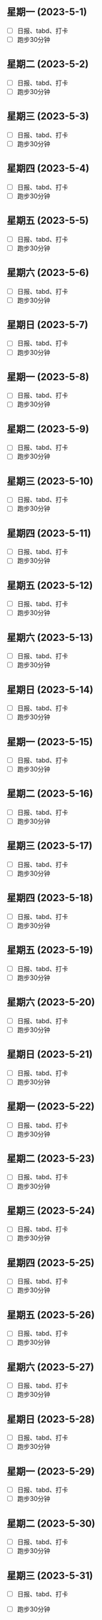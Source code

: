 
## 星期一 (2023-5-1) 

- [ ] 日报、tabd、打卡
- [ ] 跑步30分钟
        
## 星期二 (2023-5-2) 

- [ ] 日报、tabd、打卡
- [ ] 跑步30分钟
        
## 星期三 (2023-5-3) 

- [ ] 日报、tabd、打卡
- [ ] 跑步30分钟
        
## 星期四 (2023-5-4) 

- [ ] 日报、tabd、打卡
- [ ] 跑步30分钟
        
## 星期五 (2023-5-5) 

- [ ] 日报、tabd、打卡
- [ ] 跑步30分钟
        
## 星期六 (2023-5-6) 

- [ ] 日报、tabd、打卡
- [ ] 跑步30分钟
        
## 星期日 (2023-5-7) 

- [ ] 日报、tabd、打卡
- [ ] 跑步30分钟
        
## 星期一 (2023-5-8) 

- [ ] 日报、tabd、打卡
- [ ] 跑步30分钟
        
## 星期二 (2023-5-9) 

- [ ] 日报、tabd、打卡
- [ ] 跑步30分钟
        
## 星期三 (2023-5-10) 

- [ ] 日报、tabd、打卡
- [ ] 跑步30分钟
        
## 星期四 (2023-5-11) 

- [ ] 日报、tabd、打卡
- [ ] 跑步30分钟
        
## 星期五 (2023-5-12) 

- [ ] 日报、tabd、打卡
- [ ] 跑步30分钟
        
## 星期六 (2023-5-13) 

- [ ] 日报、tabd、打卡
- [ ] 跑步30分钟
        
## 星期日 (2023-5-14) 

- [ ] 日报、tabd、打卡
- [ ] 跑步30分钟
        
## 星期一 (2023-5-15) 

- [ ] 日报、tabd、打卡
- [ ] 跑步30分钟
        
## 星期二 (2023-5-16) 

- [ ] 日报、tabd、打卡
- [ ] 跑步30分钟
        
## 星期三 (2023-5-17) 

- [ ] 日报、tabd、打卡
- [ ] 跑步30分钟
        
## 星期四 (2023-5-18) 

- [ ] 日报、tabd、打卡
- [ ] 跑步30分钟
        
## 星期五 (2023-5-19) 

- [ ] 日报、tabd、打卡
- [ ] 跑步30分钟
        
## 星期六 (2023-5-20) 

- [ ] 日报、tabd、打卡
- [ ] 跑步30分钟
        
## 星期日 (2023-5-21) 

- [ ] 日报、tabd、打卡
- [ ] 跑步30分钟
        
## 星期一 (2023-5-22) 

- [ ] 日报、tabd、打卡
- [ ] 跑步30分钟
        
## 星期二 (2023-5-23) 

- [ ] 日报、tabd、打卡
- [ ] 跑步30分钟
        
## 星期三 (2023-5-24) 

- [ ] 日报、tabd、打卡
- [ ] 跑步30分钟
        
## 星期四 (2023-5-25) 

- [ ] 日报、tabd、打卡
- [ ] 跑步30分钟
        
## 星期五 (2023-5-26) 

- [ ] 日报、tabd、打卡
- [ ] 跑步30分钟
        
## 星期六 (2023-5-27) 

- [ ] 日报、tabd、打卡
- [ ] 跑步30分钟
        
## 星期日 (2023-5-28) 

- [ ] 日报、tabd、打卡
- [ ] 跑步30分钟
        
## 星期一 (2023-5-29) 

- [ ] 日报、tabd、打卡
- [ ] 跑步30分钟
        
## 星期二 (2023-5-30) 

- [ ] 日报、tabd、打卡
- [ ] 跑步30分钟
        
## 星期三 (2023-5-31) 

- [ ] 日报、tabd、打卡
- [ ] 跑步30分钟
        